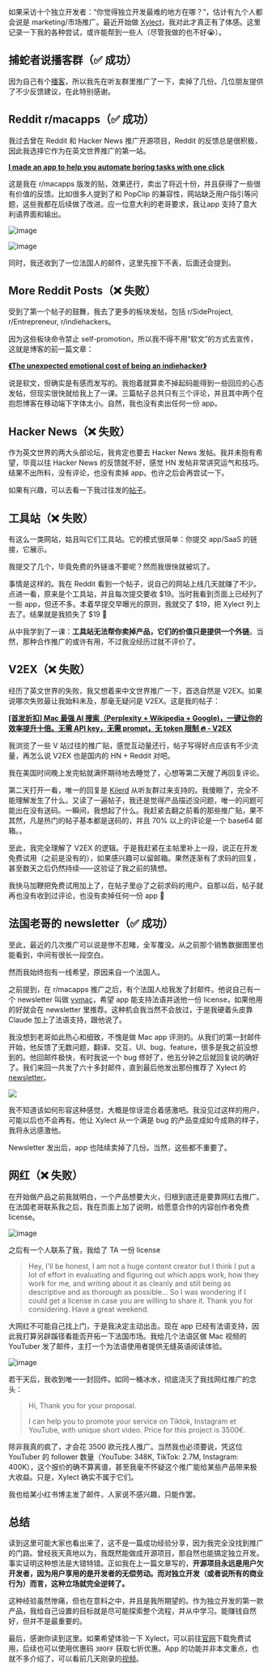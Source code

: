 如果采访十个独立开发者：“你觉得独立开发最难的地方在哪？”，估计有九个人都会说是 marketing/市场推广。最近开始做 [Xylect](https://xylect.app)，我对此才真正有了体感。这里记录一下我的各种尝试，或许能帮到一些人（尽管我做的也不好😭）。

## 捕蛇者说播客群（✅ 成功）

因为自己有个[播客](pythonhunter.org)，所以我先在听友群里推广了一下，卖掉了几份。几位朋友提供了不少反馈建议，在此特别感谢。

## Reddit r/macapps（✅ 成功）

我过去曾在 Reddit 和 Hacker News 推广开源项目，Reddit 的反馈总是很积极，因此我选择它作为在英文世界推广的第一站。

**[I made an app to help you automate boring tasks with one click](https://www.reddit.com/r/macapps/comments/1e8oxjn/i_made_an_app_to_help_you_automate_boring_tasks/?sort=old)**

这是我在 r/macapps 版发的贴，效果还行，卖出了将近十份，并且获得了一些很有价值的反馈。比如很多人提到了和 PopClip 的兼容性，网站缺乏用户指引等问题，这些我都在后续做了改进。应一位意大利的老哥要求，我让app 支持了意大利语界面和输出。

![image](https://github.com/user-attachments/assets/14fd73fb-5875-4528-857d-8fda72eb4a17)

![image](https://github.com/user-attachments/assets/b43343f1-7e30-47fd-ac88-6c006dff6063)

同时，我还收到了一位法国人的邮件，这里先按下不表，后面还会提到。

## More Reddit Posts（❌ 失败）

受到了第一个帖子的鼓舞，我去了更多的板块发帖，包括 r/SideProject, r/Entrepreneur, r/indiehackers。

因为这些板块命令禁止 self-promotion，所以我不得不用“软文”的方式去宣传，这就是博客的前一篇文章：

**[《The unexpected emotional cost of being an indiehacker》](https://laike9m.com/blog/the-unexpected-emotional-cost-of-being-an-indiehacker,158/)**

说是软文，但确实是有感而发写的。我抱着就算卖不掉起码能得到一些回应的心态发帖，但现实很快就给我上了一课。三篇帖子总共只有三个评论，并且其中两个在抱怨博客在移动端下字体太小。自然，我也没有卖出任何一份 app。

## Hacker News（❌ 失败）

作为英文世界的两大头部论坛，我肯定也要去 Hacker News 发帖。我并未抱有希望，毕竟以往 Hacker News 的反馈就不好，感觉 HN 发帖非常讲究运气和技巧。结果不出所料，没有评论，也没有卖掉 app。也许之后会再尝试一下。

如果有兴趣，可以去看一下我过往发的[帖子](https://news.ycombinator.com/submitted?id=laike9m)。

## 工具站（❌ 失败）

有这么一类网站，姑且叫它们工具站。它的模式很简单：你提交 app/SaaS 的链接，它展示。

我提交了几个，毕竟免费的外链谁不要呢？然而我很快就被坑了。

事情是这样的。我在 Reddit 看到一个帖子，说自己的网站上线几天就赚了不少。点进一看，原来是个工具站，并且每次提交要收 $19。当时我看到页面上已经列了一些 app，但还不多。本着早提交早曝光的原则，我就交了 $19，把 Xylect 列上去了。结果就是我损失了 $19 🥲

从中我学到了一课：**工具站无法帮你卖掉产品，它们的价值只是提供一个外链**。当然，那种合作推广的或许有用，不过我没经历过就不评价了。

## V2EX（❌ 失败）

经历了英文世界的失败，我又想着来中文世界推广一下，首选自然是 V2EX。如果说哪次失败最让我始料未及，那毫无疑问是 V2EX。这是我的帖子：

**[[首发折扣] Mac 最强 AI 搜索（Perplexity + Wikipedia + Google)，一键让你的效率提升十倍。无需 API key，无需 prompt，无 token 限制 🔥 - V2EX](https://www.v2ex.com/t/1064930?p=1#reply36)**

我浏览了一些 V 站过往的推广贴，感觉互动量还行，帖子写得好点应该有不少流量，再怎么说 V2EX 也是国内的 HN + Reddit 对吧。

我在美国时间晚上发完帖就满怀期待地去睡觉了，心想等第二天醒了再回复评论。

第二天打开一看，唯一的回复是 [Kilerd](https://www.v2ex.com/member/Kilerd) 从听友群过来支持的。我傻眼了，完全不能理解发生了什么。又读了一遍帖子，我还是觉得产品描述没问题，唯一的问题可能出在没有送码。一瞬间，我想起了什么。我赶紧去翻之前看的那些推广贴，果不其然，凡是热门的帖子基本都是送码的，并且 70% 以上的评论是一个 base64 邮箱。。

至此，我完全理解了 V2EX 的逻辑。于是我赶紧在主帖里补上一段，说正在开发免费试用（之前是没有的），如果感兴趣可以留邮箱。果然逐渐有了求码的回复，甚至数天之后仍然持续——这验证了我之前的猜想。

我快马加鞭把免费试用加上了，在帖子里@了之前求码的用户。自那以后，帖子就再也没有收到过评论，也没有卖掉任何一份 app 🫠

## 法国老哥的 newsletter（✅ 成功）

至此，最近的几次推广可以说是惨不忍睹，全军覆没。从之前那个销售数据图里也能看到，中间有很长一段空白。

然而我始终抱有一线希望，原因来自一个法国人。

之前提到，在 r/macapps 推广之后，有个法国人给我发了封邮件。他说自己有一个 newsletter 叫做 [vvmac](https://www.vvmac.com/)，希望 app 能支持法语并送他一份 license，如果他用的好就会在 newsletter 里推荐。这种机会我当然不会放过，于是我硬着头皮靠 Claude 加上了法语支持，跟他说了。

我没想到老哥如此热心和细致，不愧是做 Mac app 评测的。从我们的第一封邮件开始，他反馈了无数问题，翻译、交互、UI、bug、feature，很多是我之前没想到的。他回邮件极快，有时我说一个 bug 修好了，他五分钟之后就回复说的确好了。我们来回一共发了六十多封邮件，直到最后他发出那份推荐了 Xylect 的 [newsletter](https://www.vvmac.com/pages/LL_COUV/COUV_164.jpg)。

![](https://github.com/user-attachments/assets/a9b7e98e-67db-472a-b3c0-8909b927e1d7)

我不知道该如何形容这种感觉，大概是惊讶混合着感激吧。我没见过这样的用户，可能以后也不会再有。他让 Xylect 从一个满是 bug 的产品变成如今成熟的样子，我将永远感激他。

Newsletter 发出后，app 也陆续卖掉了几份。当然，这些都不重要了。

## 网红（❌ 失败）

在开始做产品之前我就明白，一个产品想要大火，归根到底还是要靠网红去推广。在法国老哥联系我之后，我在页面上加了说明，给愿意合作的内容创作者免费 license。

![image](https://github.com/user-attachments/assets/e3e0afc5-a876-45b4-a689-e0be8f98138f)

之后有一个人联系了我，我给了 TA 一份 license

> Hey, I'll be honest, I am not a huge content creator but I think I put a lot of effort in evaluating and figuring out which apps work, how they work for me, and writing about it as cleanly and still being as descriptive and as thorough as possible... So I was wondering if I could get a license in case you are willing to share it. Thank you for considering. Have a great weekend.

大网红不可能自己找上门，于是我决定主动出击。现在 app 已经有法语支持，因此我打算另辟蹊径看能否开拓一下法国市场。我给几个法语区做 Mac 视频的 YouTuber 发了邮件，主打一个为法语使用者提供无缝英语阅读体验。

![image](https://github.com/user-attachments/assets/1840567f-f9b5-46de-9dc7-6aba8825717e)

若干天后，我收到唯一一封回件。如同一桶冰水，彻底浇灭了我找网红推广的念头：

> Hi, 
> Thank you for your proposal. 
>
> I can help you to promote your service on Tiktok, Instagram et YouTube, with unique short video.
> Price for this project is 3500€.

除非我真的疯了，才会花 3500 欧元找人推广。当然我也必须要说，凭这位 YouTuber 的 follower 数量（YouTube: 348K, TikTok: 2.7M, Instagram: 400K），这个报价的确不算离谱，甚至我毫不怀疑这个推广能给某些产品带来极大收益。只是，Xylect 确实不属于它们。

我也给某小红书博主发了邮件，人家说不感兴趣，只能作罢。

## 总结

读到这里可能大家也看出来了，这不是一篇成功经验分享，因为我完全没找到推广的门路。曾经我天真地以为，我既然能做成开源项目，那自然也能搞定独立开发。事实证明这种想法是大错特错。正如我在上一篇文章写的，**开源项目永远是用户欠开发者，因为用户享用的是开发者的无偿劳动。而对独立开发（或者说所有的商业行为）而言，这种立场就完全逆转了。**

这种经验虽然惨痛，但也在意料之中，并且是我所期望的。作为独立开发的第一款产品，我给自己设置的目标就是尽可能探索整个流程，并从中学习。能赚钱自然好，但并不是最重要的。

最后，感谢你读到这里。如果希望体验一下 Xylect，可以前往[官网](https://xylect.app)下载免费试用，后续也可以使用优惠码 `30OFF` 获取七折优惠。App 的功能并非本文重点，也就不多介绍了，可以看前几天刚录的[视频](https://www.youtube.com/watch?v=1z1gpg2FW-Ihttps://www.youtube.com/watch?v=1z1gpg2FW-I)。